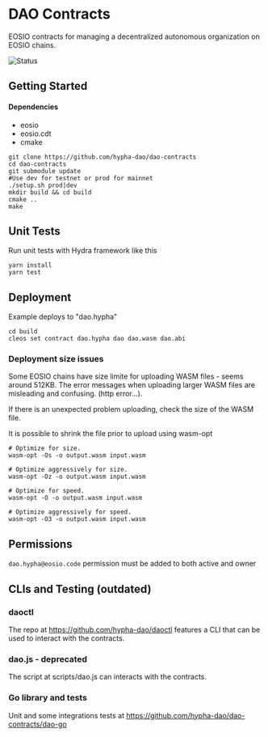 # DAO Contracts

EOSIO contracts for managing a decentralized autonomous organization on EOSIO chains.

![Status](https://github.com/hypha-dao/dao-contracts/actions/workflows/build.yaml/badge.svg?branch=develop)

## Getting Started

#### Dependencies
- eosio
- eosio.cdt 
- cmake 

```
git clone https://github.com/hypha-dao/dao-contracts
cd dao-contracts
git submodule update
#Use dev for testnet or prod for mainnet 
./setup.sh prod|dev
mkdir build && cd build
cmake ..
make
```

## Unit Tests

Run unit tests with Hydra framework like this

```
yarn install
yarn test
```

## Deployment

Example deploys to "dao.hypha"

```
cd build
cleos set contract dao.hypha dao dao.wasm dao.abi
```

### Deployment size issues

Some EOSIO chains have size limite for uploading WASM files - seems around 512KB. The error messages when uploading larger WASM files are misleading and confusing. (http error...). 

If there is an unexpected problem uploading, check the size of the WASM file. 

It is possible to shrink the file prior to upload using wasm-opt

```
# Optimize for size.
wasm-opt -Os -o output.wasm input.wasm

# Optimize aggressively for size.
wasm-opt -Oz -o output.wasm input.wasm

# Optimize for speed.
wasm-opt -O -o output.wasm input.wasm

# Optimize aggressively for speed.
wasm-opt -O3 -o output.wasm input.wasm
```

## Permissions
```dao.hypha@eosio.code``` permission must be added to both active and owner

## CLIs and Testing (outdated)

### daoctl
The repo at https://github.com/hypha-dao/daoctl features a CLI that can be used to interact with the contracts.

### dao.js - deprecated
The script at scripts/dao.js can interacts with the contracts.

### Go library and tests
Unit and some integrations tests at https://github.com/hypha-dao/dao-contracts/dao-go 




